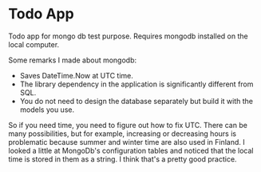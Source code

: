 # Todo App
Todo app for mongo db test purpose.
Requires mongodb installed on the local computer.


Some remarks I made about mongodb:
* Saves DateTime.Now at UTC time.
* The library dependency in the application is significantly different from SQL.
* You do not need to design the database separately but build it with the models you use.

So if you need time, you need to figure out how to fix UTC. There can be many possibilities, but for example, 
increasing or decreasing hours is problematic because summer and winter time are also used in Finland. 
I looked a little at MongoDb's configuration tables and noticed that the local time is stored in them as a string. 
I think that's a pretty good practice.



